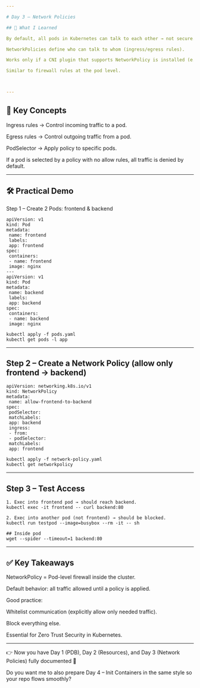 ```yaml
---

# Day 3 – Network Policies

## 📌 What I Learned

By default, all pods in Kubernetes can talk to each other → not secure.

NetworkPolicies define who can talk to whom (ingress/egress rules).

Works only if a CNI plugin that supports NetworkPolicy is installed (e.g., Calico, Cilium).

Similar to firewall rules at the pod level.



---
```


## 📖 Key Concepts

Ingress rules → Control incoming traffic to a pod.

Egress rules → Control outgoing traffic from a pod.

PodSelector → Apply policy to specific pods.

If a pod is selected by a policy with no allow rules, all traffic is denied by default.



---

## 🛠️ Practical Demo

Step 1 – Create 2 Pods: frontend & backend

```
apiVersion: v1
kind: Pod
metadata:
 name: frontend
 labels:
 app: frontend
spec:
 containers:
 - name: frontend
 image: nginx
---
apiVersion: v1
kind: Pod
metadata:
 name: backend
 labels:
 app: backend
spec:
 containers:
 - name: backend
 image: nginx
```
```
kubectl apply -f pods.yaml
kubectl get pods -l app
```

---

## Step 2 – Create a Network Policy (allow only frontend → backend)

```
apiVersion: networking.k8s.io/v1
kind: NetworkPolicy
metadata:
 name: allow-frontend-to-backend
spec:
 podSelector:
 matchLabels:
 app: backend
 ingress:
 - from:
 - podSelector:
 matchLabels:
 app: frontend

kubectl apply -f network-policy.yaml
kubectl get networkpolicy
```

---

## Step 3 – Test Access
```
1. Exec into frontend pod → should reach backend.
kubectl exec -it frontend -- curl backend:80

2. Exec into another pod (not frontend) → should be blocked.
kubectl run testpod --image=busybox --rm -it -- sh

## Inside pod
wget --spider --timeout=1 backend:80
```

---

## ✅ Key Takeaways

NetworkPolicy = Pod-level firewall inside the cluster.

Default behavior: all traffic allowed until a policy is applied.

Good practice:

Whitelist communication (explicitly allow only needed traffic).

Block everything else.


Essential for Zero Trust Security in Kubernetes.



---

👉 Now you have Day 1 (PDB), Day 2 (Resources), and Day 3 (Network Policies) fully documented 🎯

Do you want me to also prepare Day 4 – Init Containers in the same style so your repo flows smoothly?
